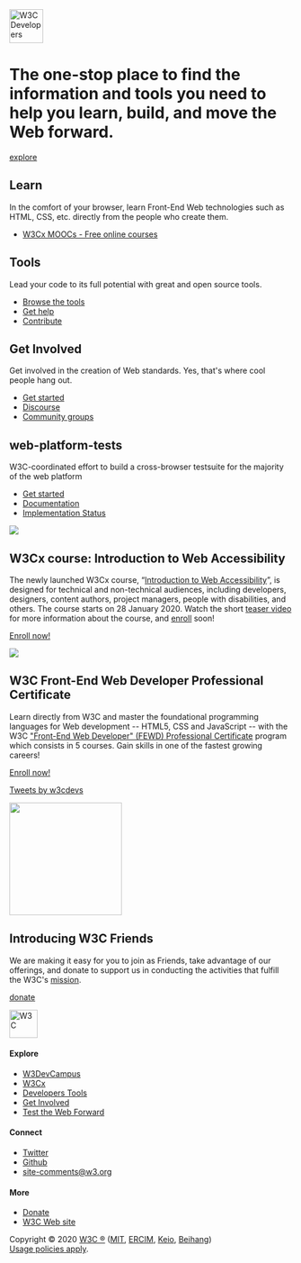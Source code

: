 <img src="img/W3C-Developers-Light.svg" alt="W3C Developers" height="60" />

The one-stop place to find the information and tools you need to help you learn, build, and move the Web forward.
=================================================================================================================

<a href="#get-started" class="explore">explore</a>

Learn
-----

In the comfort of your browser, learn Front-End Web technologies such as HTML, CSS, etc. directly from the people who create them.

-   [W3Cx MOOCs - Free online courses](https://w3cx.org)

Tools
-----

Lead your code to its full potential with great and open source tools.

-   [Browse the tools](tools/)
-   [Get help](tools/#more)
-   [Contribute](tools/#more)

Get Involved
------------

Get involved in the creation of Web standards. Yes, that's where cool people hang out.

-   [Get started](get-involved/)
-   [Discourse](http://discourse.wicg.io/)
-   [Community groups](https://www.w3.org/community/)

web-platform-tests
------------------

W3C-coordinated effort to build a cross-browser testsuite for the majority of the web platform

-   [Get started](http://web-platform-tests.org/)
-   [Documentation](http://testthewebforward.org/docs/)
-   [Implementation Status](http://wpt.fyi/)

[![](https://www.w3.org/comm/assets/graphics/w3cx-accessibility-intro-twitter-only.png)](https://www.edx.org/course/web-accessibility-introduction)

W3Cx course: Introduction to Web Accessibility
----------------------------------------------

The newly launched W3Cx course, “[Introduction to Web Accessibility](https://www.edx.org/course/web-accessibility-introduction)”, is designed for technical and non-technical audiences, including developers, designers, content authors, project managers, people with disabilities, and others. The course starts on 28 January 2020. Watch the short [teaser video](https://www.w3.org/2019/12/teaser-intro-web-accessibility-course.html) for more information about the course, and [enroll](https://www.edx.org/course/web-accessibility-introduction) soon!

[Enroll now!](https://www.edx.org/course/web-accessibility-introduction)

[![](img/edx-fewd.png)](https://www.edx.org/professional-certificate/front-end-web-developer-9)

W3C Front-End Web Developer Professional Certificate
----------------------------------------------------

Learn directly from W3C and master the foundational programming languages for Web development -- HTML5, CSS and JavaScript -- with the W3C ["Front-End Web Developer" (FEWD) Professional Certificate](https://www.edx.org/professional-certificate/front-end-web-developer-9) program which consists in 5 courses. Gain skills in one of the fastest growing careers!

[Enroll now!](https://www.edx.org/professional-certificate/front-end-web-developer-9)

<a href="https://twitter.com/w3cdevs?ref_src=twsrc%5Etfw" class="twitter-timeline">Tweets by w3cdevs</a>

<img src="img/coffee.svg" height="200" />

Introducing W3C Friends
-----------------------

We are making it easy for you to join as Friends, take advantage of our offerings, and donate to support us in conducting the activities that fulfill the W3C's [mission](http://www.w3.org/Consortium/mission.html).

[donate](http://www.w3.org/support)

[<img src="img/w3c.svg" alt="W3C" height="50" />](http://www.w3.org)

#### Explore

-   [W3DevCampus](http://www.w3devcampus.com/)
-   [W3Cx](https://w3cx.org)
-   [Developers Tools](tools/)
-   [Get Involved](get-involved/)
-   [Test the Web Forward](http://testthewebforward.org/)

#### Connect

-   [Twitter](https://twitter.com/w3cdevs)
-   [Github](https://github.com/w3c)
-   [site-comments@w3.org](mailto:site-comments@w3.org?Subject=%5BW3C%20Developers%5D)

#### More

-   [Donate](http://www.w3.org/support)
-   [W3C Web site](https://www.w3.org)

Copyright © 2020 [W3C ®](https://www.w3.org) ([MIT](http://www.csail.mit.edu/), [ERCIM](http://www.ercim.eu/), [Keio](http://www.keio.ac.jp/), [Beihang](#))  
[Usage policies apply](http://www.w3.org/Consortium/Legal/2002/ipr-notice-20021231).

